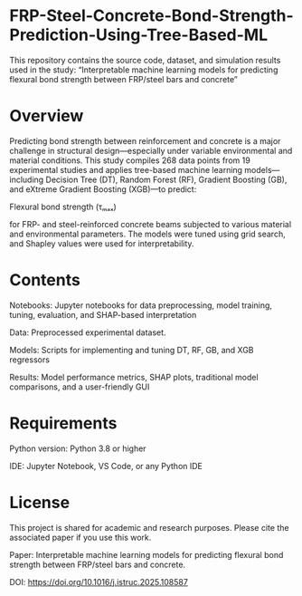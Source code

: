 # **FRP-Steel-Concrete-Bond-Strength-Prediction-Using-Tree-Based-ML**

This repository contains the source code, dataset, and simulation results used in the study: “Interpretable machine learning models for predicting flexural bond strength between FRP/steel bars and concrete”

# **Overview**

Predicting bond strength between reinforcement and concrete is a major challenge in structural design—especially under variable environmental and material conditions. This study compiles 268 data points from 19 experimental studies and applies tree-based machine learning models—including Decision Tree (DT), Random Forest (RF), Gradient Boosting (GB), and eXtreme Gradient Boosting (XGB)—to predict:

Flexural bond strength (τₘₐₓ)

for FRP- and steel-reinforced concrete beams subjected to various material and environmental parameters. The models were tuned using grid search, and Shapley values were used for interpretability.

# **Contents**

Notebooks: Jupyter notebooks for data preprocessing, model training, tuning, evaluation, and SHAP-based interpretation

Data: Preprocessed experimental dataset.

Models: Scripts for implementing and tuning DT, RF, GB, and XGB regressors

Results: Model performance metrics, SHAP plots, traditional model comparisons, and a user-friendly GUI

# **Requirements**

Python version: Python 3.8 or higher

IDE: Jupyter Notebook, VS Code, or any Python IDE

# **License**

This project is shared for academic and research purposes. Please cite the associated paper if you use this work.

Paper: Interpretable machine learning models for predicting flexural bond strength between FRP/steel bars and concrete.

DOI: https://doi.org/10.1016/j.istruc.2025.108587
